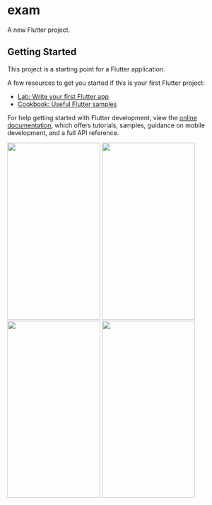 # exam

A new Flutter project.

## Getting Started

This project is a starting point for a Flutter application.

A few resources to get you started if this is your first Flutter project:

- [Lab: Write your first Flutter app](https://docs.flutter.dev/get-started/codelab)
- [Cookbook: Useful Flutter samples](https://docs.flutter.dev/cookbook)

For help getting started with Flutter development, view the
[online documentation](https://docs.flutter.dev/), which offers tutorials,
samples, guidance on mobile development, and a full API reference.
<p>
  <img src = "https://github.com/Janak67/exam/assets/141834407/28496b27-4633-48c8-b560-cc47503616a9" height="400" width="210">
  <img src = "https://github.com/Janak67/exam/assets/141834407/d2ba2e54-67a8-43c0-8f0d-808f75b15e80" height="400" width="210">
  <img src = "https://github.com/Janak67/exam/assets/141834407/2abd9dbb-327f-441a-9b2d-2def5ccef2b6" height="400" width="210">
  <img src = "https://github.com/Janak67/exam/assets/141834407/05da5783-ea6e-44e7-adeb-c14af1b44f28" height="400" width="210">
</p>
